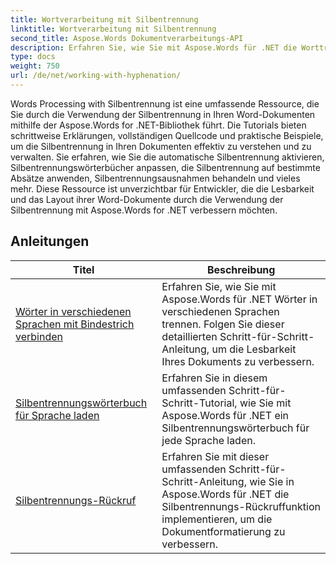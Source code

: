 ```yaml
---
title: Wortverarbeitung mit Silbentrennung
linktitle: Wortverarbeitung mit Silbentrennung
second_title: Aspose.Words Dokumentverarbeitungs-API
description: Erfahren Sie, wie Sie mit Aspose.Words für .NET die Worttrennung in Word-Dokumenten verwalten. Umfassende Tutorials und praktische Beispiele inklusive.
type: docs
weight: 750
url: /de/net/working-with-hyphenation/
---
```

Words Processing with Silbentrennung ist eine umfassende Ressource, die Sie durch die Verwendung der Silbentrennung in Ihren Word-Dokumenten mithilfe der Aspose.Words for .NET-Bibliothek führt. Die Tutorials bieten schrittweise Erklärungen, vollständigen Quellcode und praktische Beispiele, um die Silbentrennung in Ihren Dokumenten effektiv zu verstehen und zu verwalten. Sie erfahren, wie Sie die automatische Silbentrennung aktivieren, Silbentrennungswörterbücher anpassen, die Silbentrennung auf bestimmte Absätze anwenden, Silbentrennungsausnahmen behandeln und vieles mehr. Diese Ressource ist unverzichtbar für Entwickler, die die Lesbarkeit und das Layout ihrer Word-Dokumente durch die Verwendung der Silbentrennung mit Aspose.Words for .NET verbessern möchten.

 ## Anleitungen
| Titel | Beschreibung |
| --- | --- |
| [Wörter in verschiedenen Sprachen mit Bindestrich verbinden](./hyphenate-words-of-languages/) | Erfahren Sie, wie Sie mit Aspose.Words für .NET Wörter in verschiedenen Sprachen trennen. Folgen Sie dieser detaillierten Schritt-für-Schritt-Anleitung, um die Lesbarkeit Ihres Dokuments zu verbessern. |
| [Silbentrennungswörterbuch für Sprache laden](./load-hyphenation-dictionary-for-language/) | Erfahren Sie in diesem umfassenden Schritt-für-Schritt-Tutorial, wie Sie mit Aspose.Words für .NET ein Silbentrennungswörterbuch für jede Sprache laden. |
| [Silbentrennungs-Rückruf](./hyphenation-callback/) | Erfahren Sie mit dieser umfassenden Schritt-für-Schritt-Anleitung, wie Sie in Aspose.Words für .NET die Silbentrennungs-Rückruffunktion implementieren, um die Dokumentformatierung zu verbessern. |